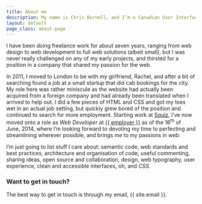```yaml
---
title: About me
description: My name is Chris Burnell, and I’m a Canadian User Interface Developer living in London, England.
layout: default
page_class: about-page
---
```


I have been doing freelance work for about seven years, ranging from web design to web development to full web solutions (albeit small), but I was never really challenged on any of my early projects, and thirsted for a position in a company that shared my passion for the web.

In 2011, I moved to London to be with my girlfriend, Rachel, and after a bit of searching found a job at a small startup that did cab bookings for the city. My role here was rather miniscule as the website had actually been acquired from a foreign company and had already been translated when I arrived to help out. I did a few pieces of HTML and CSS and got my toes wet in an actual job setting, but quickly grew bored of the position and continued to search for more employment. Starting work at <a href="http://squiz.net" title="Squiz UK">Squiz</a>, I’ve now moved onto a role as <em>Web Developer</em> at <a rel="employer" href="{{ employer.url }}" title="{{ employer }}">{{ employer }}</a> as of the 16<sup>th</sup> of June, 2014, where I’m looking forward to devoting my time to perfecting and streamlining wherever possible, and brings me to my passions in web:

I’m just going to list stuff I care about: semantic code, web standards and best practices, architecture and organisation of code, useful commenting, sharing ideas, open source and collaboration, design, web typography, user experience, clean and accessible interfaces, oh, and <em>CSS</em>.

### Want to get in touch?

The best way to get in touch is through my email, {{ site.email }}.